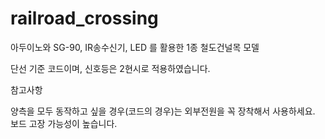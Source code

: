 # railroad_crossing
아두이노와 SG-90, IR송수신기, LED 를 활용한 1종 철도건널목 모델

단선 기준 코드이며, 신호등은 2현시로 적용하였습니다.

참고사항

양측을 모두 동작하고 싶을 경우(코드의 경우)는 외부전원을 꼭 장착해서 사용하세요.
보드 고장 가능성이 높습니다. 
